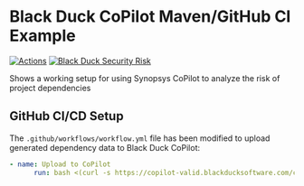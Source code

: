 # Black Duck CoPilot Maven/GitHub CI Example

[![Actions](https://github.com/BlackDuckCoPilot/example-maven-githubactions/workflows/Java%20CI/badge.svg)](https://github.com/BlackDuckCoPilot/example-maven-githubactions/actions?workflow=Java+CI) [![Black Duck Security Risk](https://copilot-valid.blackducksoftware.com/github/repos/BlackDuckCoPilot/example-maven-githubactions/branches/validation/badge-risk.svg)](https://copilot-valid.blackducksoftware.com/github/repos/BlackDuckCoPilot/example-maven-githubactions/branches/validation)

Shows a working setup for using Synopsys CoPilot to analyze the risk of project dependencies

## GitHub CI/CD Setup

The `.github/workflows/workflow.yml` file has been modified to upload generated dependency data to Black Duck CoPilot:

```yaml
- name: Upload to CoPilot
      run: bash <(curl -s https://copilot-valid.blackducksoftware.com/ci/githubactions/scripts/upload)
```

